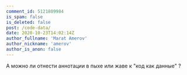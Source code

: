 ```yaml
---
comment_id: 5121809984
is_spam: false
is_deleted: false
post: /code-data/
date: 2020-10-23T14:02:14Z
author_fullname: 'Marat Amerov'
author_nickname: 'amerov'
author_is_anon: false
---
```


<p>А можно ли отнести аннотации в пыхе или жаве к "код как данные" ?</p>
